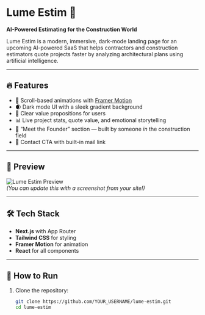 # Lume Estim 🌃

**AI-Powered Estimating for the Construction World**

Lume Estim is a modern, immersive, dark-mode landing page for an upcoming AI-powered SaaS that helps contractors and construction estimators quote projects faster by analyzing architectural plans using artificial intelligence.

---

## 🔥 Features

- 🚀 Scroll-based animations with [Framer Motion](https://www.framer.com/motion/)
- 🌒 Dark mode UI with a sleek gradient background
- 🎯 Clear value propositions for users
- 📊 Live project stats, quote value, and emotional storytelling
- 🧠 “Meet the Founder” section — built by someone *in* the construction field
- 💬 Contact CTA with built-in mail link

---

## 📸 Preview

![Lume Estim Preview](public/preview.png)  
_(You can update this with a screenshot from your site!)_

---

## 🛠️ Tech Stack

- **Next.js** with App Router
- **Tailwind CSS** for styling
- **Framer Motion** for animation
- **React** for all components

---

## 🚧 How to Run

1. Clone the repository:
   ```bash
   git clone https://github.com/YOUR_USERNAME/lume-estim.git
   cd lume-estim
